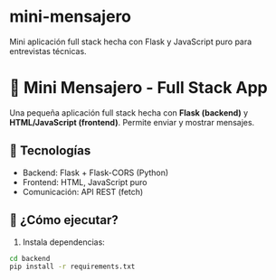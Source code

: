 # mini-mensajero
Mini aplicación full stack hecha con Flask y JavaScript puro para entrevistas técnicas.

# 📨 Mini Mensajero - Full Stack App

Una pequeña aplicación full stack hecha con **Flask (backend)** y **HTML/JavaScript (frontend)**. Permite enviar y mostrar mensajes.

## 🧰 Tecnologías

- Backend: Flask + Flask-CORS (Python)
- Frontend: HTML, JavaScript puro
- Comunicación: API REST (fetch)

## 🚀 ¿Cómo ejecutar?

1. Instala dependencias:
```bash
cd backend
pip install -r requirements.txt
